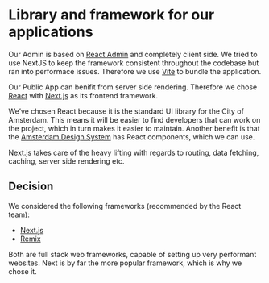 <!-- @license CC0-1.0 -->

# Library and framework for our applications

Our Admin is based on [React Admin](https://marmelab.com/react-admin/) and completely client side.
We tried to use NextJS to keep the framework consistent throughout the codebase but ran into performace issues.
Therefore we use [Vite](https://vitejs.dev/) to bundle the application.

Our Public App can benifit from server side rendering.
Therefore we chose [React](https://react.dev/) with [Next.js](https://nextjs.org/) as its frontend framework.

We’ve chosen React because it is the standard UI library for the City of Amsterdam.
This means it will be easier to find developers that can work on the project, which in turn makes it easier to maintain.
Another benefit is that the [Amsterdam Design System](https://github.com/amsterdam/design-system) has React components,
which we can use.

Next.js takes care of the heavy lifting with regards to routing, data fetching, caching, server side rendering etc.

## Decision

We considered the following frameworks (recommended by the React team):

- [Next.js](https://nextjs.org/)
- [Remix](https://remix.run/)

Both are full stack web frameworks, capable of setting up very performant websites.
Next is by far the more popular framework, which is why we chose it.
